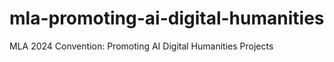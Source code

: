 # mla-promoting-ai-digital-humanities
MLA 2024 Convention: Promoting AI Digital Humanities Projects
